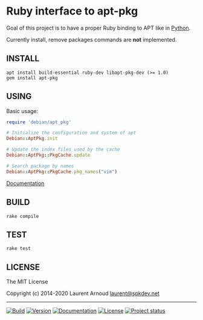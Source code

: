 # Ruby interface to apt-pkg

Goal of this project is to have a proper Ruby binding to APT like in
[Python](https://tracker.debian.org/pkg/python-apt).

Currently install, remove packages commands are **not** implemented.

## INSTALL

``` console
apt install build-essential ruby-dev libapt-pkg-dev (>= 1.0)
gem install apt-pkg
```

## USING

Basic usage:

``` ruby
require 'debian/apt_pkg'

# Initialize the configuration and system of apt
Debian::AptPkg.init

# Update the index files used by the cache
Debian::AptPkg::PkgCache.update

# Search package by names
Debian::AptPkg::PkgCache.pkg_names("vim")
```

[Documentation](http://www.rubydoc.info/gems/apt-pkg)

## BUILD

``` console
rake compile
```

## TEST

``` console
rake test
```

## LICENSE

The MIT License

Copyright (c) 2014-2020 Laurent Arnoud <laurent@spkdev.net>

---
[![Build](https://img.shields.io/travis/spk/ruby-apt-pkg.svg)](https://travis-ci.org/spk/ruby-apt-pkg)
[![Version](https://img.shields.io/gem/v/apt-pkg.svg)](https://rubygems.org/gems/apt-pkg)
[![Documentation](https://img.shields.io/badge/doc-rubydoc-blue.svg)](http://www.rubydoc.info/gems/apt-pkg)
[![License](https://img.shields.io/badge/license-MIT-blue.svg)](http://opensource.org/licenses/MIT "MIT")
[![Project status](https://img.shields.io/badge/status-experimental-red)](https://github.com/spk/ruby-apt-pkg)
